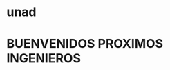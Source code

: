 # unad

<!DOCTYPE>
<html>
<head>
<meta http-equiv="Content-Type" content="text/html; charset=utf-8" />
<title>Index</title>
</head>

<body>
<h1> BUENVENIDOS PROXIMOS INGENIEROS </h1>

</body>
</html>

